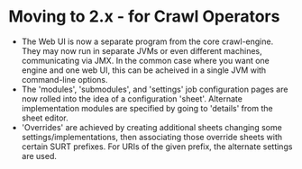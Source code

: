 # Moving to 2.x - for Crawl Operators

-   The Web UI is now a separate program from the core crawl-engine.
    They may now run in separate JVMs or even different machines,
    communicating via JMX. In the common case where you want one engine
    and one web UI, this can be acheived in a single JVM with
    command-line options.
-   The 'modules', 'submodules', and 'settings' job configuration pages
    are now rolled into the idea of a configuration 'sheet'. Alternate
    implementation modules are specified by going to 'details' from the
    sheet editor.
-   'Overrides' are achieved by creating additional sheets changing some
    settings/implementations, then associating those override sheets
    with certain SURT prefixes. For URIs of the given prefix, the
    alternate settings are used.
